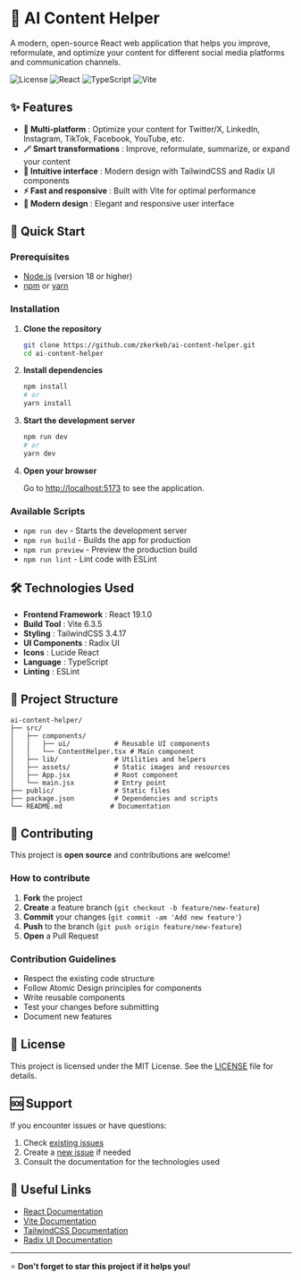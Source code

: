 # 🚀 AI Content Helper

A modern, open-source React web application that helps you improve, reformulate, and optimize your content for different social media platforms and communication channels.

![License](https://img.shields.io/badge/license-MIT-blue.svg)
![React](https://img.shields.io/badge/React-19.1.0-blue.svg)
![TypeScript](https://img.shields.io/badge/TypeScript-Supported-blue.svg)
![Vite](https://img.shields.io/badge/Vite-6.3.5-purple.svg)

## ✨ Features

- **🎯 Multi-platform** : Optimize your content for Twitter/X, LinkedIn, Instagram, TikTok, Facebook, YouTube, etc.
- **🪄 Smart transformations** : Improve, reformulate, summarize, or expand your content
- **📝 Intuitive interface** : Modern design with TailwindCSS and Radix UI components
- **⚡ Fast and responsive** : Built with Vite for optimal performance
- **🎨 Modern design** : Elegant and responsive user interface

## 🏁 Quick Start

### Prerequisites

- [Node.js](https://nodejs.org/) (version 18 or higher)
- [npm](https://www.npmjs.com/) or [yarn](https://yarnpkg.com/)

### Installation

1. **Clone the repository**
   ```bash
   git clone https://github.com/zkerkeb/ai-content-helper.git
   cd ai-content-helper
   ```

2. **Install dependencies**
   ```bash
   npm install
   # or
   yarn install
   ```

3. **Start the development server**
   ```bash
   npm run dev
   # or
   yarn dev
   ```

4. **Open your browser**
   
   Go to [http://localhost:5173](http://localhost:5173) to see the application.

### Available Scripts

- `npm run dev` - Starts the development server
- `npm run build` - Builds the app for production
- `npm run preview` - Preview the production build
- `npm run lint` - Lint code with ESLint

## 🛠️ Technologies Used

- **Frontend Framework** : React 19.1.0
- **Build Tool** : Vite 6.3.5
- **Styling** : TailwindCSS 3.4.17
- **UI Components** : Radix UI
- **Icons** : Lucide React
- **Language** : TypeScript
- **Linting** : ESLint

## 📁 Project Structure

```
ai-content-helper/
├── src/
│   ├── components/
│   │   ├── ui/           # Reusable UI components
│   │   └── ContentHelper.tsx # Main component
│   ├── lib/              # Utilities and helpers
│   ├── assets/           # Static images and resources
│   ├── App.jsx           # Root component
│   └── main.jsx          # Entry point
├── public/               # Static files
├── package.json          # Dependencies and scripts
└── README.md            # Documentation
```

## 🤝 Contributing

This project is **open source** and contributions are welcome! 

### How to contribute

1. **Fork** the project
2. **Create** a feature branch (`git checkout -b feature/new-feature`)
3. **Commit** your changes (`git commit -am 'Add new feature'`)
4. **Push** to the branch (`git push origin feature/new-feature`)
5. **Open** a Pull Request

### Contribution Guidelines

- Respect the existing code structure
- Follow Atomic Design principles for components
- Write reusable components
- Test your changes before submitting
- Document new features

## 📝 License

This project is licensed under the MIT License. See the [LICENSE](LICENSE) file for details.

## 🆘 Support

If you encounter issues or have questions:

1. Check [existing issues](https://github.com/[your-username]/ai-content-helper/issues)
2. Create a [new issue](https://github.com/[your-username]/ai-content-helper/issues/new) if needed
3. Consult the documentation for the technologies used

## 🔗 Useful Links

- [React Documentation](https://react.dev/)
- [Vite Documentation](https://vitejs.dev/)
- [TailwindCSS Documentation](https://tailwindcss.com/)
- [Radix UI Documentation](https://www.radix-ui.com/)

---

⭐ **Don't forget to star this project if it helps you!**
